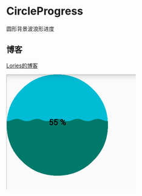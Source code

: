 # CircleProgress
圆形背景波浪形进度

## 博客
[Lories的博客](https://zouxiaobang.github.io)

![效果图](http://github.com/zouxiaobang/CircleProgress/raw/master/CircleProgress.png)